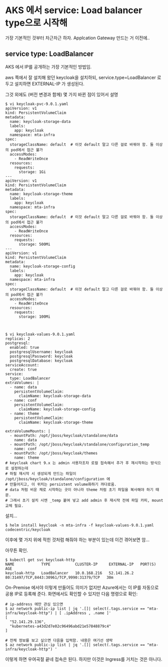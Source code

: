 # AKS 에서 service: Load balancer type으로 시작해 

가장 기본적인 것부터 차근차근 하자. Applcation Gateway 만드는 거 이전에..

## service type: LoadBalancer

AKS 에서 IP를 공개하는 가장 기본적인 방법임.

aws 쪽에서 잘 설치해 왔던 keycloak을 설치하되, service.type=LoadBalancer 로 두고 설치하면 EXTERNAL-IP 가 생성된다.

그것 외에도 (버전 변경과 함께) 몇 가지 바뀐 점이 있어서 설명
```
$ vi keycloak-pvc-9.0.1.yaml
apiVersion: v1
kind: PersistentVolumeClaim
metadata:
  name: keycloak-storage-data
  labels:
    app: keycloak
  namespace: mta-infra
spec:
  storageClassName: default  # 이것 default 말고 다른 걸로 바꿔야 함. 둘 이상의 pod에서 접근 불가
  accessModes:
    - ReadWriteOnce
  resources:
    requests:
      storage: 1Gi
---
apiVersion: v1
kind: PersistentVolumeClaim
metadata:
  name: keycloak-storage-theme
  labels:
    app: keycloak
  namespace: mta-infra
spec:
  storageClassName: default  # 이것 default 말고 다른 걸로 바꿔야 함. 둘 이상의 pod에서 접근 불가
  accessModes:
    - ReadWriteOnce
  resources:
    requests:
      storage: 500Mi
---
apiVersion: v1
kind: PersistentVolumeClaim
metadata:
  name: keycloak-storage-config
  labels:
    app: keycloak
  namespace: mta-infra
spec:
  storageClassName: default  # 이것 default 말고 다른 걸로 바꿔야 함. 둘 이상의 pod에서 접근 불가
  accessModes:
    - ReadWriteOnce
  resources:
    requests:
      storage: 100Mi



$ vi keycloak-values-9.0.1.yaml
replicas: 2
postgresql:
  enabled: true
  postgresqlUsername: keycloak
  postgresqlPassword: keycloak
  postgresqlDatabase: keycloak
serviceAccount:
  create: true
service:
  type: LoadBalancer
extraVolumes: |
  - name: data
    persistentVolumeClaim:
      claimName: keycloak-storage-data
  - name: conf
    persistentVolumeClaim:
      claimName: keycloak-storage-config
  - name: theme
    persistentVolumeClaim:
      claimName: keycloak-storage-theme

extraVolumeMounts: |
  - mountPath: /opt/jboss/keycloak/standalone/data
    name: data
  - mountPath: /opt/jboss/keycloak/standalone/configuration_temp
    name: conf
  - mountPath: /opt/jboss/keycloak/themes
    name: theme
# keycloak chart 9.x 는 admin 사용자조차 로컬 접속해서 추가 후 재시작하는 방식으로 설정하는데
# 하필 재시작 시 생성되게 만드는 파일이 /opt/jboss/keycloak/standalone/configuration 에
# 만들어지고, 이 위치는 persistent volume화하기 까다로움.
# data 처럼 비운 채로 시작하는 곳이 아니라 theme 처럼 초기 파일을 복사해야 하기 때문.
# 그래서 초기 설치 시엔 _temp 붙여 넣고 add admin 후 재시작 전에 파일 카피, mount 교체 필요.
```

설치...
```
$ helm install keycloak -n mta-infra -f keycloak-values-9.0.1.yaml codecentric/keycloak
```
이후에 몇 가지 위에 적힌 것처럼 해줘야 하는 부분이 있는데 이건 겪어보면 암...

아무튼 확인.
```
$ kubectl get svc keycloak-http
NAME            TYPE           CLUSTER-IP     EXTERNAL-IP   PORT(S)                                      AGE
keycloak-http   LoadBalancer   10.0.168.216   52.141.26.2   80:31497/TCP,8443:30961/TCP,9990:31379/TCP   30m
```

On-Premise 에서야 이렇게 만들어도 의미가 없지만 Azure에서는 이 IP를 자동으로 공용 IP로 등록해 준다.
화면에서도 확인할 수 있지만 다음 명령으로 확인:
```
# ip-address 에만 관심 있으면
$ az network public-ip list | jq '.[]| select(.tags.service == "mta-infra/keycloak-http") | [ .ipAddress , .name ]'
[
  "52.141.29.136",
  "kubernetes-a43d2d7e02c96496abd21e57848879c4"
]

# 전체 정보를 보고 싶으면 다음을 입력함. 내용은 여기선 생략
$ az network public-ip list | jq '.[]| select(.tags.service == "mta-infra/keycloak-http") '
```

이렇게 하면 우여곡절 끝네 접속은 된다. 하지만 이것은 Ingress를 거치는 것은 아니다.


